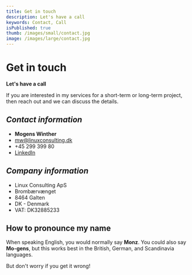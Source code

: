 ```yaml
---
title: Get in touch
description: Let's have a call
keywords: Contact, Call
isPublished: true
thumb: /images/small/contact.jpg
image: /images/large/contact.jpg
---
```

# Get in touch

**Let's have a call**

If you are interested in my services for a short-term or long-term project, then reach out and we can discuss the details.

## _Contact information_
- **Mogens Winther**
- mw@linuxconsulting.dk
- +45 299 399 80
- [LinkedIn](https://www.linkedin.com/in/mogenswinther/)



## _Company information_
- Linux Consulting ApS
- Brombærvænget
- 8464 Galten
- DK - Denmark
- VAT: DK32885233

## How to pronounce my name
When speaking English, you would normally say **Monz**. You could also say **Mo-gens**, but this works best in the British, German, and  Scandinavia languages.

But don't worry if you get it wrong!